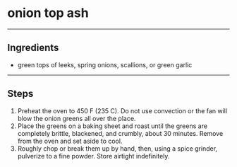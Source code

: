 # onion top ash

---

## Ingredients

* green tops of leeks, spring onions, scallions, or green garlic

---

## Steps

1.  Preheat the oven to 450 F (235 C). Do not use convection or the fan will blow the onion greens all over the place. 
2.  Place the greens on a baking sheet and roast until the greens are completely brittle, blackened, and crumbly, about 30 minutes. Remove from the oven and set aside to cool.
3.  Roughly chop or break them up by hand, then, using a spice grinder, pulverize to a fine powder. Store airtight indefinitely.
